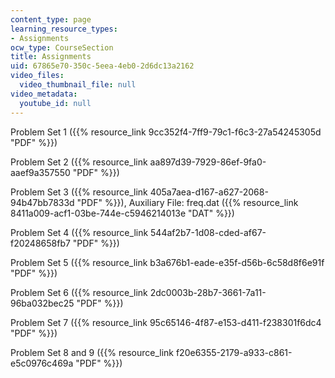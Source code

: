 ```yaml
---
content_type: page
learning_resource_types:
- Assignments
ocw_type: CourseSection
title: Assignments
uid: 67865e70-350c-5eea-4eb0-2d6dc13a2162
video_files:
  video_thumbnail_file: null
video_metadata:
  youtube_id: null
---
```


Problem Set 1 ({{% resource_link 9cc352f4-7ff9-79c1-f6c3-27a54245305d "PDF" %}})

Problem Set 2 ({{% resource_link aa897d39-7929-86ef-9fa0-aaef9a357550 "PDF" %}})

Problem Set 3 ({{% resource_link 405a7aea-d167-a627-2068-94b47bb7833d "PDF" %}}), Auxiliary File: freq.dat ({{% resource_link 8411a009-acf1-03be-744e-c5946214013e "DAT" %}})

Problem Set 4 ({{% resource_link 544af2b7-1d08-cded-af67-f20248658fb7 "PDF" %}})

Problem Set 5 ({{% resource_link b3a676b1-eade-e35f-d56b-6c58d8f6e91f "PDF" %}})

Problem Set 6 ({{% resource_link 2dc0003b-28b7-3661-7a11-96ba032bec25 "PDF" %}})

Problem Set 7 ({{% resource_link 95c65146-4f87-e153-d411-f238301f6dc4 "PDF" %}})

Problem Set 8 and 9 ({{% resource_link f20e6355-2179-a933-c861-e5c0976c469a "PDF" %}})